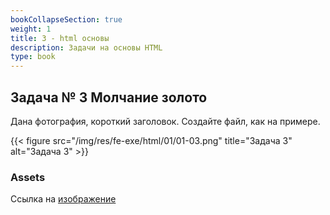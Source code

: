 ```yaml
---
bookCollapseSection: true
weight: 1
title: 3 - html основы
description: Задачи на основы HTML
type: book
---
```

## Задача № 3 Молчание золото

Дана фотография, короткий заголовок. Создайте файл, как на примере.

{{< figure src="/img/res/fe-exe/html/01/01-03.png" title="Задача 3" alt="Задача 3" >}}

### Assets

Ссылка на [изображение](/img/res/fe-exe/html/03/Silence-is-golden.jpg)

